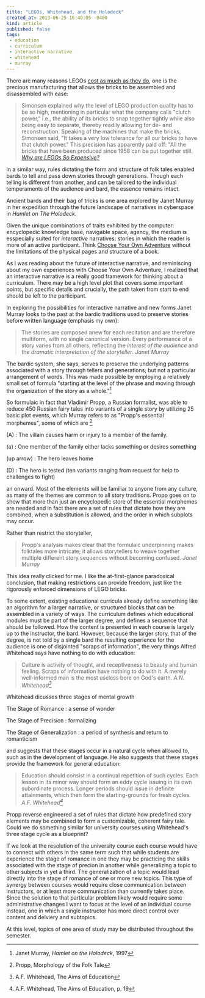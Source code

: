 ```yaml
---
title: "LEGOs, Whitehead, and the Holodeck"
created_at: 2013-06-25 16:40:05 -0400
kind: article
published: false
tags:
 - education
 - curriculum
 - interactive narrative
 - whitehead
 - murray
---
```


There are many reasons LEGOs [cost as much as they do](http://www.dailyfinance.com/2011/08/24/why-are-legos-so-expensive/), one is the precious manufacturing that allows the bricks to be assembled and disassembled with ease:

> Simonsen explained why the level of LEGO production quality has to
> be so high, mentioning in particular what the company calls "clutch
> power," i.e., the ability of its bricks to snap together tightly
> while also being easy to separate, thereby readily allowing for de-
> and reconstruction. Speaking of the machines that make the bricks,
> Simonsen said, "It takes a very low tolerance for all our bricks to
> have that clutch power." This precision has apparently paid off:
> "All the bricks that have been produced since 1958 can be put
> together
> still. <cite>[Why are LEGOs So Expensive?](http://www.dailyfinance.com/2011/08/24/why-are-legos-so-expensive/)</cite>

In a similar way, rules dictating the form and structure of folk tales enabled bards to tell and pass down stories through generations. Though each telling is different from another, and can be tailored to the individual temperaments of the audience and bard, the essence remains intact.

Ancient bards and their bag of tricks is one area explored by Janet Murray in her expedition through the future landscape of narratives in cyberspace in _Hamlet on The Holodeck_.

Given the unique combinations of traits exhibited by the computer: encyclopedic knowledge base, navigable space, agency, the medium is esspecially suited for _interactive_ narratives: stories in which the reader is more of an active participant. Think [Choose Your Own Adventure](http://en.wikipedia.org/wiki/Choose_Your_Own_Adventure) without the limitations of the physical pages and structure of a book.

As I was reading about the future of interactive narrative, and reminiscing about my own experiences with Choose Your Own Adventure, I realized that an interactive narrative is a really good framework for thinking about a curriculum. There may be a high level plot that covers some important points, but specific details and crucially, the path taken from start to end should be left to the participant.

<!-- more -->

In exploring the possibilities for interactive narrative and new forms
Janet Murray looks to the past at the bardic traditions used to
preserve stories before written language (emphasis my own):

> The stories are composed anew for each recitation and are therefore
> multiform, with no single canonical version. Every performance of a
> story varies from all others, reflecting the *interest of the
> audience* and the *dramatic interpretation of the
> storyteller*. <cite>Janet Murray</cite>

The bardic system, she says, serves to preserve the underlying
patterns associated with a story through tellers and generations, but
not a particular arrangement of words. This was made possible by
employing a relatively small set of formula "starting at the level of
the phrase and moving through the organization of the story as a
whole."[^murray]

[^murray]: Janet Murray, _Hamlet on the Holodeck_, 1997

So formulaic in fact that Vladimir Propp, a Russian formalist, was
able to reduce 450 Russian fairy tales into variants of a single story
by utilizing 25 basic plot events, which Murray refers to as "Propp's
essential morphemes", some of which are [^propp]

[^propp]: Propp, Morphology of the Folk Tale

(A)
: The villain causes harm or injury to a member of the family.

(a)
: One member of the family either lacks something or desires something

(up arrow)
: The hero leaves home

(D)
: The hero is tested (ten variants ranging from request for help to challenges to fight)

an onward. Most of the elements will be familiar to anyone from any
culture, as many of the themes are common to all story
traditions. Propp goes on to show that more than just an encyclopedic
store of the essential morphemes are needed and in fact there are a
set of rules that dictate how they are combined, when a substitution
is allowed, and the order in which subplots may occur.

Rather than restrict the storyteller,

> Propp's analysis makes clear that the formulaic underpinning makes
> folktales more intricate; it allows storytellers to weave together
> multiple different story sequences without becoming
> confused. <cite>Janet Murray</cite>

This idea really clicked for me. I like the at-first-glance
paradoxical conclusion, that making restrictions can provide freedom, just like the rigorously enforced dimensions of LEGO bricks.

To some extent, existing educational curricula already define
something like an algorithm for a larger narrative, or
structured blocks that can be assembled in a variety of ways. The
curriculum defines which educational modules must be part of the
larger degree, and defines a sequence that should be followed.  How
the content is presented in each course is largely up to the
instructor, the bard. However, because the larger story, that of the
degree, is not told by a single bard the resulting experience for the
audience is one of disjointed "scraps of information", the very things
Alfred Whitehead says have nothing to do with education:

> Culture is activity of thought, and receptiveness to beauty and
> human feeling. Scraps of information have nothing to do with it. A
> merely well-informed man is the most useless bore on God's
> earth. <cite>A.N. Whitehead[^aims_of_education1]</cite>


Whitehead dicusses three stages of mental growth

The Stage of Romance
: a sense of wonder

The Stage of Precision
: formalizing

The Stage of Generalization 
: a period of synthesis and return to romanticism

and suggests that these stages occur in a natural cycle when allowed
to, such as in the development of language. He also suggests that
these stages provide the framework for general education:

> Education should consist in a continual repetition of such
> cycles. Each lesson in its minor way should form an eddy cycle
> issuing in its own subordinate process. Longer periods should issue
> in definite attainments, which then form the starting-grounds for
> fresh cycles. <cite>A.F. Whitehead[^aims_of_education2]</cite>

[^aims_of_education1]: A.F. Whitehead, The Aims of Education
[^aims_of_education2]: A.F. Whitehead, The Aims of Education, p. 19

Propp reverse engineered a set of rules that dictate how predefined
story elements may be combined to form a customizable, coherent fairy
tale. Could we do something similar for university courses using
Whitehead's three stage cycle as a blueprint?

If we look at the resolution of the university course each course
would have to connect with others in the same term such that while
students are experience the stage of romance in one they may be
practicing the skills associated with the stage of precion in another
while generalizing a topic to other subjects in yet a third. The
generalization of a topic would lead directly into the stage of
romance of one or more new topics. This type of synergy between
courses would require close communication between instructors, or at
least more communication than currently takes place. Since the
solution to that particular problem likely would require some
administrative changes I want to focus at the level of an individual
course instead, one in which a single instructor has more direct
control over content and delviery and subtopics.

At this level, topics of one area of study may be distributed
throughout the semester.
